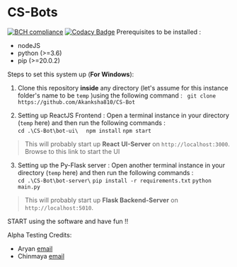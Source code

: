 # CS-Bots
[![BCH compliance](https://bettercodehub.com/edge/badge/aditya109/CS-Bot?branch=master)](https://bettercodehub.com/)  [![Codacy Badge](https://api.codacy.com/project/badge/Grade/cbd5891dbea04a2aad56fa4164328707)](https://www.codacy.com/manual/aditya109/CS-Bot?utm_source=github.com&amp;utm_medium=referral&amp;utm_content=aditya109/CS-Bot&amp;utm_campaign=Badge_Grade)
Prerequisites to be installed :

 - nodeJS
 - python (>=3.6)
 - pip (>=20.0.2)

 
Steps to set this system up (**For Windows**):

1. Clone this repository **inside** any directory (let's assume for this instance folder's name to be `temp` )using the following command :
	` git clone https://github.com/Akanksha810/CS-Bot`

2. Setting up ReactJS Frontend :
	Open a terminal instance in your directory (`temp` here) and then run the following commands :  
    `cd .\CS-Bot\bot-ui\  `
    `npm install`
    `npm start`

> This will probably start up **React** **UI-Server** on `http://localhost:3000`.
> Browse to this link to start the UI

3. Setting up the Py-Flask server	:
	Open another terminal instance in your directory (`temp` here) and then run the following commands :  
	` cd .\CS-Bot\bot-server\ `
	`pip install -r requirements.txt`
	`python main.py`
 
 > This will probably start up **Flask Backend-Server** on `http://localhost:5010`.

START using the software and have fun !! 

Alpha Testing Credits:
 - Aryan [email](kraryan700@gmail.com)
 - Chinmaya [email](chinmaya0810@gmail.com)
